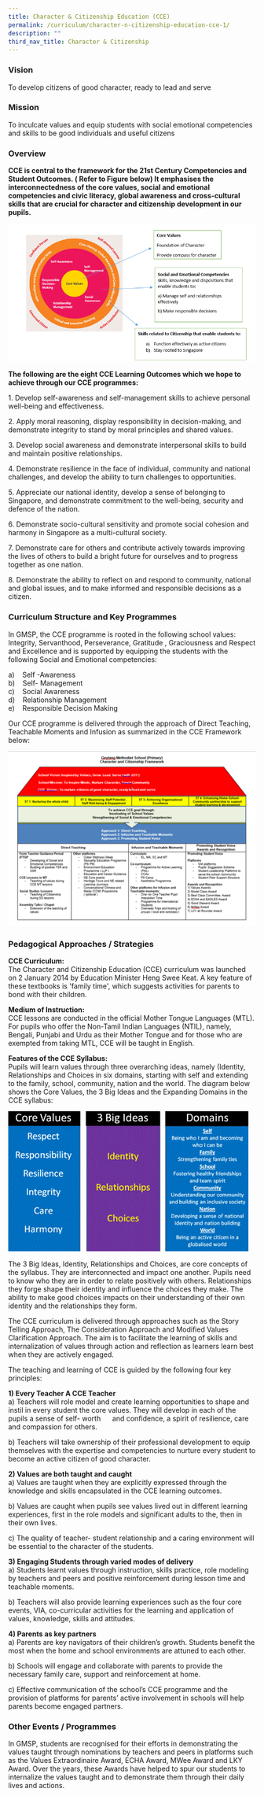 ```yaml
---
title: Character & Citizenship Education (CCE)
permalink: /curriculum/character-n-citizenship-education-cce-1/
description: ""
third_nav_title: Character & Citizenship
---
```


### Vision

To develop citizens of good character, ready to lead and serve

### Mission

To inculcate values and equip students with social emotional competencies and skills to be good individuals and useful citizens

### Overview

**CCE is central to the framework for the 21st Century Competencies and Student Outcomes. ( Refer to Figure below) It emphasises the interconnectedness of the core values, social and emotional competencies and civic literacy, global awareness and cross-cultural skills that are crucial for character and citizenship development in our pupils.**

![](/images/CCE%20Pic%201.png)

**The following are the eight CCE Learning Outcomes which we hope to achieve through our CCE programmes:**

1\. Develop self-awareness and self-management skills to achieve personal well-being and effectiveness.  
  
2\. Apply moral reasoning, display responsibility in decision-making, and demonstrate integrity to stand by moral principles and shared values.  
  
3\. Develop social awareness and demonstrate interpersonal skills to build and maintain positive relationships.  
  
4\. Demonstrate resilience in the face of individual, community and national challenges, and develop the ability to turn challenges to opportunities.  
  
5\. Appreciate our national identity, develop a sense of belonging to Singapore, and demonstrate commitment to the well-being, security and defence of the nation.  
  
6\. Demonstrate socio-cultural sensitivity and promote social cohesion and harmony in Singapore as a multi-cultural society.  
  
7\. Demonstrate care for others and contribute actively towards improving the lives of others to build a bright future for ourselves and to progress together as one nation.  
  
8\. Demonstrate the ability to reflect on and respond to community, national and global issues, and to make informed and responsible decisions as a citizen.  

### Curriculum Structure and Key Programmes

In GMSP, the CCE programme is rooted in the following school values: Integrity, Servanthood, Perseverance, Gratitude , Graciousness and Respect and Excellence and is supported by equipping the students with the following Social and Emotional competencies:  
 
a)    Self -Awareness <br>
b)    Self- Management <br>
c)    Social Awareness <br>
d)    Relationship Management <br>
e)    Responsible Decision Making
  
Our CCE programme is delivered through the approach of Direct Teaching, Teachable Moments and Infusion as summarized in the CCE Framework below:

![](/images/CCE%20Pic%202.png)

### Pedagogical Approaches / Strategies

**CCE Curriculum:** <br>
The Character and Citizenship Education (CCE) curriculum was launched on 2 January 2014 by Education Minister Heng Swee Keat. A key feature of these textbooks is 'family time', which suggests activities for parents to bond with their children.  
  
**Medium of Instruction:** <br>
CCE lessons are conducted in the official Mother Tongue Languages (MTL). For pupils who offer the Non-Tamil Indian Languages (NTIL), namely, Bengali, Punjabi and Urdu as their Mother Tongue and for those who are exempted from taking MTL, CCE will be taught in English.  
  
**Features of the CCE Syllabus:** <br>
Pupils will learn values through three overarching ideas, namely (Identity, Relationships and Choices in six domains, starting with self and extending to the family, school, community, nation and the world. The diagram below shows the Core Values, the 3 Big Ideas and the Expanding Domains in the CCE syllabus:

![](/images/CCE%20Pic%203.gif)

The 3 Big Ideas, Identity, Relationships and Choices, are core concepts of the syllabus. They are interconnected and impact one another. Pupils need to know who they are in order to relate positively with others. Relationships they forge shape their identity and influence the choices they make. The ability to make good choices impacts on their understanding of their own identity and the relationships they form.  
  
The CCE curriculum is delivered through approaches such as the Story Telling Approach, The Consideration Approach and Modified Values Clarification Approach. The aim is to facilitate the learning of skills and internalization of values through action and reflection as learners learn best when they are actively engaged.   
  
The teaching and learning of CCE is guided by the following four key principles:  
  
**1) Every Teacher A CCE Teacher**  <br>
a) Teachers will role model and create learning opportunities to shape and instil in every student the core values. They will develop in each of the pupils a sense of self- worth      and confidence, a spirit of resilience, care and compassion for others.   

b) Teachers will take ownership of their professional development to equip themselves with the expertise and competencies to nurture every student to become an active citizen of good character.  
  
**2) Values are both taught and caught** <br>
a) Values are taught when they are explicitly expressed through the knowledge and skills encapsulated in the CCE learning outcomes.  
  
b) Values are caught when pupils see values lived out in different learning experiences, first in the role models and significant adults to the, then in their own lives.  
  
c) The quality of teacher- student relationship and a caring environment will be essential to the character of the students.  
  
**3) Engaging Students through varied modes of delivery** <br>
a) Students learnt values through instruction, skills practice, role modeling by teachers and peers and positive reinforcement during lesson time and teachable moments.  

b) Teachers will also provide learning experiences such as the four core events, VIA, co-curricular activities for the learning and application of values, knowledge, skills and attitudes.  
  
**4) Parents as key partners** <br>
a) Parents are key navigators of their children’s growth. Students benefit the most when the home and school environments are attuned to each other.  
  
b) Schools will engage and collaborate with parents to provide the necessary family care, support and reinforcement at home.  
  
c) Effective communication of the school’s CCE programme and the provision of platforms for parents’ active involvement in schools will help parents become engaged partners.

### Other Events / Programmes

In GMSP, students are recognised for their efforts in demonstrating the values taught through nominations by teachers and peers in platforms such as the Values Extraordinaire Award, ECHA Award, MWee Award and LKY Award. Over the years, these Awards have helped to spur our students to internalize the values taught and to demonstrate them through their daily lives and actions.